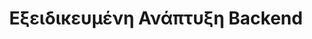 ---
# Προεπισκόπηση Λεπτομερειών
title: "Εξειδικευμένη Ανάπτυξη Backend"
preview_title: "Σχεδιασμός & <br>Ανάπτυξη Backend"
short: "Η εταιρεία μας είναι πρωτοπόρος στην ανάπτυξη backend, προσφέροντας υψηλής απόδοσης, ασφαλείς και κλιμακούμενες λύσεις."

# Πλήρεις Λεπτομέρειες
introTitle: Υπηρεσίες <br> <span class="mil-thin">Ανάπτυξης Backend</span>
description:
  title: Η <span class="mil-thin">Τεχνολογία</span> & <span class="mil-thin">Στρατηγική</span> μας
  content: "Ειδικευόμαστε στην ανάπτυξη backend λύσεων που είναι κλιμακούμενες, ασφαλείς και εύκολες στη διαχείριση. Χρησιμοποιούμε τις πιο σύγχρονες τεχνολογίες για να παρέχουμε λύσεις που ανταποκρίνονται στις απαιτήσεις των πελατών μας."
  button:
    link: /projects
    label: Δείτε Projects

list:
  items:
    - label: "Σενάρια Πλευράς Διακομιστή"
      value: "<p>Ειδικευόμαστε στη χρήση γλωσσών όπως PHP, Python, Ruby και Node.js για τη δημιουργία υψηλής απόδοσης και ασφαλών backend λύσεων.</p>"
      
    - label: "Διαχείριση Βάσης Δεδομένων"
      value: "<p>Σχεδιάζουμε και διαχειριζόμαστε βάσεις δεδομένων χρησιμοποιώντας SQL, MongoDB και άλλες τεχνολογίες, εξασφαλίζοντας την αποθήκευση και επεξεργασία δεδομένων με την υψηλότερη ασφάλεια.</p>"
      
    - label: "Ανάπτυξη API"
      value: "<p>Παρέχουμε ανάπτυξη API για την επικοινωνία μεταξύ διακομιστή και πελάτη, καθώς και για την ολοκλήρωση με τρίτες υπηρεσίες, εξασφαλίζοντας την ευελιξία και την κλιμακούμενότητα.</p>"
      
    - label: "Εξουσιοδότηση και Πιστοποίηση Χρηστών"
      value: "<p>Εφαρμόζουμε προηγμένες μεθόδους εξουσιοδότησης και πιστοποίησης για τη διασφάλιση της πρόσβασης στους πόρους του ιστότοπου, προσφέροντας ένα ασφαλές και αξιόπιστο περιβάλλον.</p>"
---